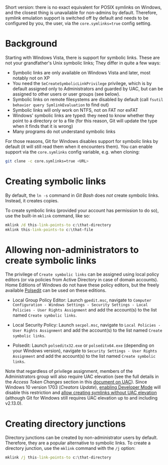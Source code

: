 Short version: there is no exact equivalent for POSIX symlinks on Windows, and the closest thing is unavailable for non-admins by default. Therefore, symlink emulation support is switched off by default and needs to be configured by you, the user, via the `core.symlinks=true` config setting.

# Background

Starting with Windows Vista, there is support for symbolic links. These are not your grandfather's Unix symbolic links; They differ in quite a few ways:

- Symbolic links are only available on Windows Vista and later, most notably not on XP
- You need the `SeCreateSymbolicLinkPrivilege` privilege, which is by default assigned only to Administrators and guarded by UAC, but can be assigned to other users or user groups (see below).
- Symbolic links on remote filesystems are disabled by default (call `fsutil behavior query SymlinkEvaluation` to find out)
- Symbolic links will only work on NTFS, not on FAT nor exFAT
- Windows' symbolic links are typed: they need to know whether they point to a directory or to a file (for this reason, Git will update the type when it finds that it is wrong)
- Many programs do not understand symbolic links

For those reasons, Git for Windows disables support for symbolic links by default (it will still read them when it encounters them). You can enable support via the `core.symlinks` config variable, e.g. when cloning:

```sh
git clone -c core.symlinks=true <URL>
```

# Creating symbolic links

By default, the `ln -s` command in *Git Bash* does *not* create symbolic links. Instead, it creates copies.

To create symbolic links (provided your account has permission to do so), use the built-in `mklink` command, like so:

```cmd
mklink /d this-link-points-to c:\that-directory
mklink this-link-points-to c:\that-file
```

# Allowing non-administrators to create symbolic links

The privilege of `Create symbolic links` can be assigned using local policy editors (or via policies from Active Directory in case of domain accounts). Home Editions of Windows do not have these policy editors, but the freely available [Polsedit](http://www.southsoftware.com) can be used on these editions. 

- Local Group Policy Editor: Launch `gpedit.msc`, navigate to `Computer Configuration - Windows Settings - Security Settings - Local Policies - User Rights Assignment` and add the account(s) to the list named `Create symbolic links`.

- Local Security Policy: Launch `secpol.msc`, navigate to `Local Policies - User Rights Assignment` and add the account(s) to the list named  `Create symbolic links`.

- Polsedit: Launch `polseditx32.exe` or `polseditx64.exe` (depending on your Windows version), navigate to `Security Settings - User Rights Assignment` and add the account(s) to the list named `Create symbolic links`.

Note that regardless of privilege assignment, members of the Administrators group will also require UAC elevation (see the full details in the *Access Token Changes* section in this [document on UAC](https://msdn.microsoft.com/en-us/library/bb530410.aspx)). Since Windows 10 version 1703 (*Creators Update*), [enabling Developer Mode](https://docs.microsoft.com/en-us/windows/uwp/get-started/enable-your-device-for-development) will disable this restriction and [allow creating symlinks without UAC elevation](https://blogs.windows.com/buildingapps/2016/12/02/symlinks-windows-10/) (although Git for Windows still requires UAC elevation up to and including v2.13.0).

# Creating directory junctions

Directory junctions can be created by non-administrator users by default. Therefore, they are a popular alternative to symbolic links. To create a directory junction, use the `mklink` command with the `/j` option:

```cmd
mklink /j this-link-points-to c:\that-directory
```